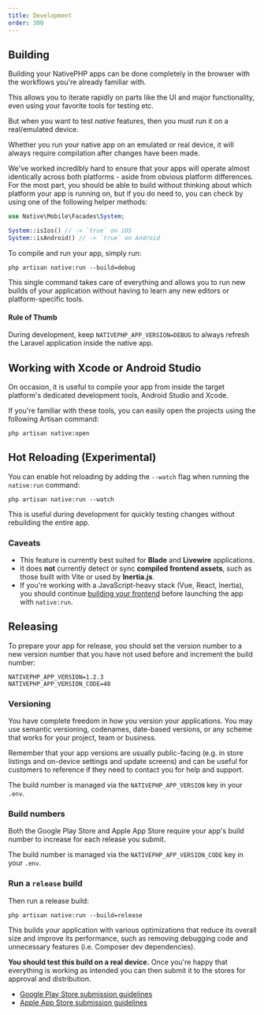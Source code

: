 ```yaml
---
title: Development
order: 300
---
```


## Building

Building your NativePHP apps can be done completely in the browser with the workflows you're already familiar with.

This allows you to iterate rapidly on parts like the UI and major functionality, even using your favorite tools for
testing etc.

But when you want to test _native_ features, then you must run it on a real/emulated device.

Whether you run your native app on an emulated or real device, it will always require compilation after changes have
been made.

We've worked incredibly hard to ensure that your apps will operate almost identically across both platforms - aside
from obvious platform differences. For the most part, you should be able to build without thinking about which platform
your app is running on, but if you do need to, you can check by using one of the following helper methods:

```php
use Native\Mobile\Facades\System;

System::isIos() // -> `true` on iOS 
System::isAndroid() // -> `true` on Android
```

To compile and run your app, simply run:

```shell
php artisan native:run --build=debug
```

This single command takes care of everything and allows you to run new builds of your application without having to
learn any new editors or platform-specific tools.

<aside class="relative z-0 mt-5 overflow-hidden rounded-2xl bg-pink-50 px-5 ring-1 ring-black/5 dark:bg-pink-600/10">

#### Rule of Thumb

During development, keep `NATIVEPHP_APP_VERSION=DEBUG` to always refresh the Laravel application inside the native app.

</aside>

## Working with Xcode or Android Studio

On occasion, it is useful to compile your app from inside the target platform's dedicated development tools, Android
Studio and Xcode.

If you're familiar with these tools, you can easily open the projects using the following Artisan command:

```shell
php artisan native:open
```

## Hot Reloading (Experimental)

You can enable hot reloading by adding the `--watch` flag when running the `native:run` command:

```shell
php artisan native:run --watch
```

This is useful during development for quickly testing changes without rebuilding the entire app.

### Caveats

- This feature is currently best suited for **Blade** and **Livewire** applications.
- It does **not** currently detect or sync **compiled frontend assets**, such as those built with Vite or used by
    **Inertia.js**.
- If you're working with a JavaScript-heavy stack (Vue, React, Inertia), you should continue
    [building your frontend](/docs/mobile/1/the-basics/assets) before launching the app with `native:run`.

## Releasing

To prepare your app for release, you should set the version number to a new version number that you have not used
before and increment the build number:

```dotenv
NATIVEPHP_APP_VERSION=1.2.3
NATIVEPHP_APP_VERSION_CODE=48
```

### Versioning

You have complete freedom in how you version your applications. You may use semantic versioning, codenames,
date-based versions, or any scheme that works for your project, team or business.

Remember that your app versions are usually public-facing (e.g. in store listings and on-device settings and update
screens) and can be useful for customers to reference if they need to contact you for help and support.

The build number is managed via the `NATIVEPHP_APP_VERSION` key in your `.env`.

### Build numbers

Both the Google Play Store and Apple App Store require your app's build number to increase for each release you submit. 

The build number is managed via the `NATIVEPHP_APP_VERSION_CODE` key in your `.env`.

### Run a `release` build

Then run a release build:

```shell
php artisan native:run --build=release
```

This builds your application with various optimizations that reduce its overall size and improve its performance, such
as removing debugging code and unnecessary features (i.e. Composer dev dependencies).

**You should test this build on a real device.** Once you're happy that everything is working as intended you can then
submit it to the stores for approval and distribution.

- [Google Play Store submission guidelines](https://support.google.com/googleplay/android-developer/answer/9859152?hl=en-GB#zippy=%2Cmaximum-size-limit)
- [Apple App Store submission guidelines](https://developer.apple.com/ios/submit/)
